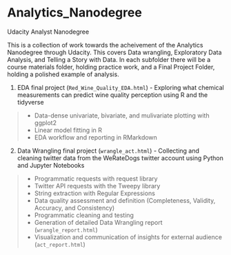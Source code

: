 # Analytics_Nanodegree
Udacity Analyst Nanodegree

This is a collection of work towards the acheivement of the Analytics Nanodegree through Udacity. This covers Data wrangling, Exploratory Data Analysis, and Telling a Story with Data. In each subfolder there will be a course materials folder, holding practice work, and a Final Project Folder, holding a polished example of analysis.

1. EDA final project (`Red_Wine_Quality_EDA.html`) - Exploring what chemical measurements can predict wine quality perception using R and the tidyverse
> - Data-dense univariate, bivariate, and mulivariate plotting with ggplot2
> - Linear model fitting in R
> - EDA workflow and reporting in RMarkdown

2. Data Wrangling final project (`wrangle_act.html`) - Collecting and cleaning twitter data from the WeRateDogs twitter account using Python and Jupyter Notebooks
> - Programmatic requests with request library
> - Twitter API requests with the Tweepy library
> - String extraction with Regular Expressions
> - Data quality assessment and definition (Completeness, Validity, Accuracy, and Consistency)
> - Programmatic cleaning and testing
> - Generation of detailed Data Wrangling report (`wrangle_report.html`)
> - Visualization and communication of insights for external audience (`act_report.html`)

